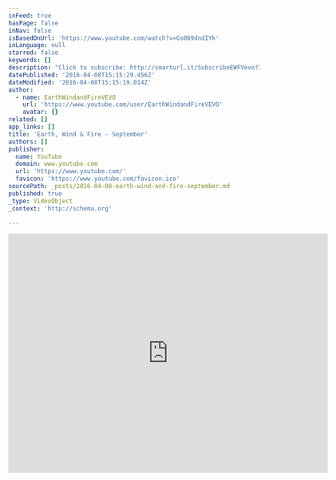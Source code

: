 ```yaml
---
inFeed: true
hasPage: false
inNav: false
isBasedOnUrl: 'https://www.youtube.com/watch?v=Gs069dndIYk'
inLanguage: null
starred: false
keywords: []
description: "Click to subscribe: http://smarturl.it/SubscribeEWFVevo?IQid=ytd.ewf.S Listen to Earth, Wind & Fire on Spotify: http://smarturl.it/EWFSpotify?IQid=ytd.ewf.S Album's from Earth, Wind & Fire: Open Our Eyes: Click here to buy: Amazon: http://smarturl.it/EWF_OYE_Amzn?IQid=ytd.ewf.S That's the Way of the World: Click here to buy iTunes: http://smarturl.it/EWF_WOTW_iTunes?IQid=ytd.ewf.S Google Play: http://smarturl.it/EWF_WOTW_GP?IQid=ytd.ewf.S Now, Then & Forever: Click here to"
datePublished: '2016-04-08T15:15:29.456Z'
dateModified: '2016-04-08T15:15:19.014Z'
author:
  - name: EarthWindandFireVEVO
    url: 'https://www.youtube.com/user/EarthWindandFireVEVO'
    avatar: {}
related: []
app_links: []
title: 'Earth, Wind & Fire - September'
authors: []
publisher:
  name: YouTube
  domain: www.youtube.com
  url: 'https://www.youtube.com/'
  favicon: 'https://www.youtube.com/favicon.ico'
sourcePath: _posts/2016-04-08-earth-wind-and-fire-september.md
published: true
_type: VideoObject
_context: 'http://schema.org'

---
```

<iframe src="https://cdn.embedly.com/widgets/media.html?src=https%3A%2F%2Fwww.youtube.com%2Fembed%2FGs069dndIYk%3Ffeature%3Doembed&amp;url=https%3A%2F%2Fwww.youtube.com%2Fwatch%3Fv%3DGs069dndIYk&amp;image=https%3A%2F%2Fi.ytimg.com%2Fvi%2FGs069dndIYk%2Fhqdefault.jpg&amp;key=b7d04c9b404c499eba89ee7072e1c4f7&amp;type=text%2Fhtml&amp;schema=youtube" width="640" height="480" scrolling="no" frameborder="0" allowfullscreen="allowfullscreen" style=""></iframe>